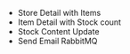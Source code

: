 - Store Detail with Items
- Item Detail with Stock count
- Stock Content Update
- Send Email RabbitMQ